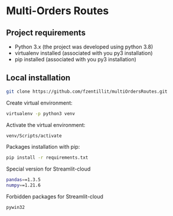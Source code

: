 # Multi-Orders Routes

## Project requirements

* Python 3.x (the project was developed using python 3.8)
* virtualenv installed (associated with you py3 installation)
* pip installed (associated with you py3 installation)

## Local installation

```bash
git clone https://github.com/fzentillit/multiOrdersRoutes.git
```
Create virtual environment:

```bash
virtualenv -p python3 venv
```
Activate the virtual environment:
```bash
venv/Scripts/activate
```
Packages installation with pip:
```bash
pip install -r requirements.txt
```

Special version for Streamlit-cloud

```bash
pandas==1.3.5
numpy==1.21.6
```

Forbidden packages for Streamlit-cloud

```bash
pywin32

```